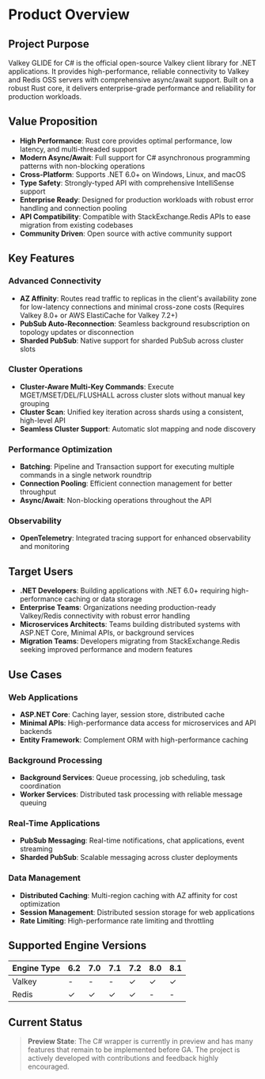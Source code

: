 # Product Overview

## Project Purpose

Valkey GLIDE for C# is the official open-source Valkey client library for .NET applications. It provides high-performance, reliable connectivity to Valkey and Redis OSS servers with comprehensive async/await support. Built on a robust Rust core, it delivers enterprise-grade performance and reliability for production workloads.

## Value Proposition

- **High Performance**: Rust core provides optimal performance, low latency, and multi-threaded support
- **Modern Async/Await**: Full support for C# asynchronous programming patterns with non-blocking operations
- **Cross-Platform**: Supports .NET 6.0+ on Windows, Linux, and macOS
- **Type Safety**: Strongly-typed API with comprehensive IntelliSense support
- **Enterprise Ready**: Designed for production workloads with robust error handling and connection pooling
- **API Compatibility**: Compatible with StackExchange.Redis APIs to ease migration from existing codebases
- **Community Driven**: Open source with active community support

## Key Features

### Advanced Connectivity
- **AZ Affinity**: Routes read traffic to replicas in the client's availability zone for low-latency connections and minimal cross-zone costs (Requires Valkey 8.0+ or AWS ElastiCache for Valkey 7.2+)
- **PubSub Auto-Reconnection**: Seamless background resubscription on topology updates or disconnection
- **Sharded PubSub**: Native support for sharded PubSub across cluster slots

### Cluster Operations
- **Cluster-Aware Multi-Key Commands**: Execute MGET/MSET/DEL/FLUSHALL across cluster slots without manual key grouping
- **Cluster Scan**: Unified key iteration across shards using a consistent, high-level API
- **Seamless Cluster Support**: Automatic slot mapping and node discovery

### Performance Optimization
- **Batching**: Pipeline and Transaction support for executing multiple commands in a single network roundtrip
- **Connection Pooling**: Efficient connection management for better throughput
- **Async/Await**: Non-blocking operations throughout the API

### Observability
- **OpenTelemetry**: Integrated tracing support for enhanced observability and monitoring

## Target Users

- **.NET Developers**: Building applications with .NET 6.0+ requiring high-performance caching or data storage
- **Enterprise Teams**: Organizations needing production-ready Valkey/Redis connectivity with robust error handling
- **Microservices Architects**: Teams building distributed systems with ASP.NET Core, Minimal APIs, or background services
- **Migration Teams**: Developers migrating from StackExchange.Redis seeking improved performance and modern features

## Use Cases

### Web Applications
- **ASP.NET Core**: Caching layer, session store, distributed cache
- **Minimal APIs**: High-performance data access for microservices and API backends
- **Entity Framework**: Complement ORM with high-performance caching

### Background Processing
- **Background Services**: Queue processing, job scheduling, task coordination
- **Worker Services**: Distributed task processing with reliable message queuing

### Real-Time Applications
- **PubSub Messaging**: Real-time notifications, chat applications, event streaming
- **Sharded PubSub**: Scalable messaging across cluster deployments

### Data Management
- **Distributed Caching**: Multi-region caching with AZ affinity for cost optimization
- **Session Management**: Distributed session storage for web applications
- **Rate Limiting**: High-performance rate limiting and throttling

## Supported Engine Versions

| Engine Type | 6.2 | 7.0 | 7.1 | 7.2 | 8.0 | 8.1 |
|-------------|-----|-----|-----|-----|-----|-----|
| Valkey      | -   | -   | -   | ✓   | ✓   | ✓   |
| Redis       | ✓   | ✓   | ✓   | ✓   | -   | -   |

## Current Status

> **Preview State**: The C# wrapper is currently in preview and has many features that remain to be implemented before GA. The project is actively developed with contributions and feedback highly encouraged.
